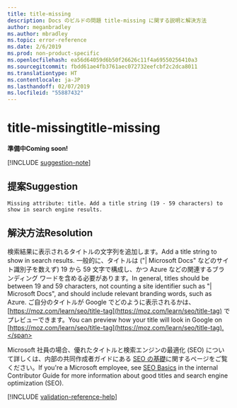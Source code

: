 ```yaml
---
title: title-missing
description: Docs のビルドの問題 title-missing に関する説明と解決方法
author: meganbradley
ms.author: mbradley
ms.topic: error-reference
ms.date: 2/6/2019
ms.prod: non-product-specific
ms.openlocfilehash: ea56d64059d6b50f26626c11f4a69550256410a3
ms.sourcegitcommit: fbdd61ae4fb3761aec072732eefcbf2c2dca8011
ms.translationtype: HT
ms.contentlocale: ja-JP
ms.lasthandoff: 02/07/2019
ms.locfileid: "55887432"
---
```

# <a name="title-missing"></a><span data-ttu-id="ca90d-103">title-missing</span><span class="sxs-lookup"><span data-stu-id="ca90d-103">title-missing</span></span>

<span data-ttu-id="ca90d-104">**準備中**</span><span class="sxs-lookup"><span data-stu-id="ca90d-104">**Coming soon!**</span></span>

[!INCLUDE [suggestion-note](includes/suggestion-note.md)]

## <a name="suggestion"></a><span data-ttu-id="ca90d-105">提案</span><span class="sxs-lookup"><span data-stu-id="ca90d-105">Suggestion</span></span>

`Missing attribute: title. Add a title string (19 - 59 characters) to show in search engine results.`

## <a name="resolution"></a><span data-ttu-id="ca90d-106">解決方法</span><span class="sxs-lookup"><span data-stu-id="ca90d-106">Resolution</span></span>

<span data-ttu-id="ca90d-107">検索結果に表示されるタイトルの文字列を追加します。</span><span class="sxs-lookup"><span data-stu-id="ca90d-107">Add a title string to show in search results.</span></span> <span data-ttu-id="ca90d-108">一般的に、タイトルは ("| Microsoft Docs" などのサイト識別子を数えず) 19 から 59 文字で構成し、かつ Azure などの関連するブランディング ワードを含める必要があります。</span><span class="sxs-lookup"><span data-stu-id="ca90d-108">In general, titles should be between 19 and 59 characters, not counting a site identifier such as "| Microsoft Docs", and should include relevant branding words, such as Azure.</span></span> <span data-ttu-id="ca90d-109">ご自分のタイトルが Google でどのように表示されるかは、[https://moz.com/learn/seo/title-tag](https://moz.com/learn/seo/title-tag) でプレビューできます。</span><span class="sxs-lookup"><span data-stu-id="ca90d-109">You can preview how your title will look in Google on [https://moz.com/learn/seo/title-tag](https://moz.com/learn/seo/title-tag).</span></span>

<span data-ttu-id="ca90d-110">Microsoft 社員の場合、優れたタイトルと検索エンジンの最適化 (SEO) について詳しくは、内部の共同作成者ガイドにある [SEO の基礎](https://review.docs.microsoft.com/en-us/help/contribute/contribute-how-to-write-seo-basics?branch=master)に関するページをご覧ください。</span><span class="sxs-lookup"><span data-stu-id="ca90d-110">If you're a Microsoft employee, see [SEO Basics](https://review.docs.microsoft.com/en-us/help/contribute/contribute-how-to-write-seo-basics?branch=master) in the internal Contributor Guide for more information about good titles and search engine optimization (SEO).</span></span>

[!INCLUDE [validation-reference-help](includes/validation-reference-help.md)]
